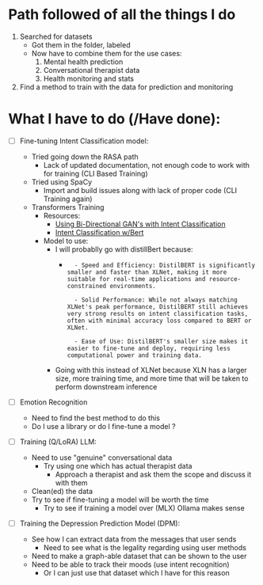 # Path followed of all the things I do

1. Searched for datasets
    - Got them in the folder, labeled
    - Now have to combine them for the use cases:
        1. Mental health prediction
        2. Conversational therapist data
        3. Health monitoring and stats 
2. Find a method to train with the data for prediction and monitoring

# What I have to do (/Have done):
- [ ] Fine-tuning Intent Classification model:
    - Tried going down the RASA path
        - Lack of updated documentation, not enough code to work with for training (CLI Based Training)
    - Tried using SpaCy
        - Import and build issues along with lack of proper code (CLI Training again)
    - Transformers Training
        - Resources:
            - [Using Bi-Directional GAN's with Intent Classification](https://medium.com/@nusfintech.ml/intent-classification-of-texts-using-generative-adversarial-networks-gan-and-bidirectional-29ea2f5ef6a4)
            - [Intent Classification w/Bert](https://hannibunny.github.io/mlbook/transformer/intent_classification_with_bert.html)
        - Model to use:
            - I will probablly go with distillBert because:
                - ```
                    - Speed and Efficiency: DistilBERT is significantly smaller and faster than XLNet, making it more suitable for real-time applications and resource-constrained environments.

                    - Solid Performance: While not always matching XLNet's peak performance, DistilBERT still achieves very strong results on intent classification tasks, often with minimal accuracy loss compared to BERT or XLNet.

                    - Ease of Use: DistilBERT's smaller size makes it easier to fine-tune and deploy, requiring less computational power and training data.
                    ```
            - Going with this instead of XLNet because XLN has a larger size, more training time, and more time that will be taken to perform downstream inference

- [ ] Emotion Recognition
    - Need to find the best method to do this
    - Do I use a library or do I fine-tune a model ?


- [ ] Training (Q/LoRA) LLM:
    - Need to use "genuine" conversational data
        - Try using one which has actual therapist data
            - Approach a therapist and ask them the scope and discuss it with them
    - Clean(ed) the data
    - Try to see if fine-tuning a model will be worth the time
        - Try to see if training a model over (MLX) Ollama makes sense

- [ ] Training the Depression Prediction Model (DPM):
    - See how I can extract data from the messages that user sends
        - Need to see what is the legality regarding using user methods
    - Need to make a graph-able dataset that can be shown to the user
    - Need to be able to track their moods (use intent recognition)
        - Or I can just use that dataset which I have for this reason